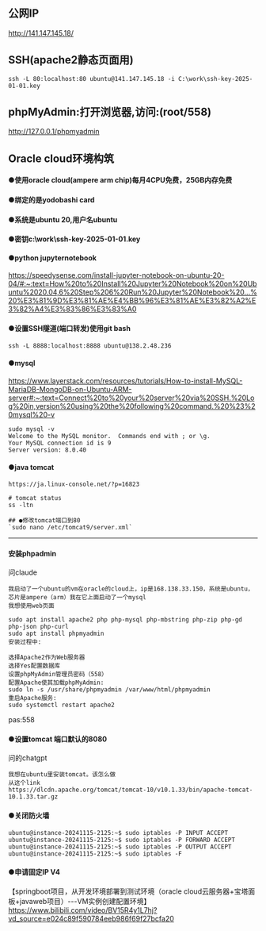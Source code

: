 ## 公网IP
http://141.147.145.18/

## SSH(apache2静态页面用)
`ssh -L 80:localhost:80 ubuntu@141.147.145.18 -i C:\work\ssh-key-2025-01-01.key`

## phpMyAdmin:打开浏览器,访问:(root/558)
http://127.0.0.1/phpmyadmin

## Oracle cloud环境构筑
#### ●使用oracle cloud(ampere arm chip)每月4CPU免费，25GB内存免费
#### ●绑定的是yodobashi card
#### ●系统是ubuntu 20,用户名ubuntu
#### ●密钥c:\work\ssh-key-2025-01-01.key
#### ●python jupyternotebook 
https://speedysense.com/install-jupyter-notebook-on-ubuntu-20-04/#:~:text=How%20to%20Install%20Jupyter%20Notebook%20on%20Ubuntu%2020.04,6%20Step%206%20Run%20Jupyter%20Notebook%20...%20%E3%81%9D%E3%81%AE%E4%BB%96%E3%81%AE%E3%82%A2%E3%82%A4%E3%83%86%E3%83%A0
#### ●设置SSH隧道(端口转发)使用git bash
`ssh -L 8888:localhost:8888 ubuntu@138.2.48.236`
#### ●mysql
https://www.layerstack.com/resources/tutorials/How-to-install-MySQL-MariaDB-MongoDB-on-Ubuntu-ARM-server#:~:text=Connect%20to%20your%20server%20via%20SSH.%20Log%20in,version%20using%20the%20following%20command.%20%23%20mysql%20-v
```
sudo mysql -v
Welcome to the MySQL monitor.  Commands end with ; or \g.
Your MySQL connection id is 9
Server version: 8.0.40
```
#### ●java tomcat
```
https://ja.linux-console.net/?p=16823

# tomcat status
ss -ltn

## ●修改tomcat端口到80
`sudo nano /etc/tomcat9/server.xml`
```

--------------------------------------------------------------------


#### 安装phpadmin
问claude
```
我启动了一个ubuntu的vm在oracle的cloud上，ip是168.138.33.150，系统是ubuntu，芯片是ampere（arm）我在它上面启动了一个mysql
我想使用web页面
```
```
sudo apt install apache2 php php-mysql php-mbstring php-zip php-gd php-json php-curl
sudo apt install phpmyadmin
安装过程中:

选择Apache2作为Web服务器
选择Yes配置数据库
设置phpMyAdmin管理员密码（558）
配置Apache使其加载phpMyAdmin:
sudo ln -s /usr/share/phpmyadmin /var/www/html/phpmyadmin
重启Apache服务:
sudo systemctl restart apache2
```
pas:558




#### ●设置tomcat 端口默认的8080
问的chatgpt
```prompt
我想在ubuntu里安装tomcat。该怎么做
从这个link
https://dlcdn.apache.org/tomcat/tomcat-10/v10.1.33/bin/apache-tomcat-10.1.33.tar.gz
```

#### ●关闭防火墙
```
ubuntu@instance-20241115-2125:~$ sudo iptables -P INPUT ACCEPT
ubuntu@instance-20241115-2125:~$ sudo iptables -P FORWARD ACCEPT
ubuntu@instance-20241115-2125:~$ sudo iptables -P OUTPUT ACCEPT
ubuntu@instance-20241115-2125:~$ sudo iptables -F
```

#### ●申请固定IP V4

【springboot项目，从开发环境部署到测试环境（oracle cloud云服务器+宝塔面板+javaweb项目）---VM实例创建配置环境】https://www.bilibili.com/video/BV15R4y1L7hj?vd_source=e024c89f590784eeb986f69f27bcfa20
